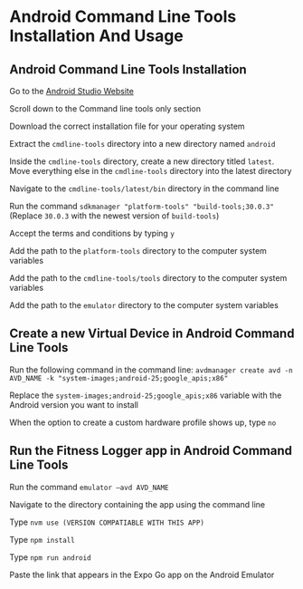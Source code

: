 # Android Command Line Tools Installation And Usage

## Android Command Line Tools Installation

Go to the [Android Studio Website](https://developer.android.com/studio)

Scroll down to the Command line tools only section

Download the correct installation file for your operating system

Extract the `cmdline-tools` directory into a new directory named `android`

Inside the `cmdline-tools` directory, create a new directory titled `latest`. Move everything else in the `cmdline-tools` directory into the latest directory

Navigate to the `cmdline-tools/latest/bin` directory in the command line

Run the command `sdkmanager "platform-tools" "build-tools;30.0.3"` (Replace `30.0.3` with the newest version of `build-tools`)

Accept the terms and conditions by typing `y`

Add the path to the `platform-tools` directory to the computer system variables

Add the path to the `cmdline-tools/tools` directory to the computer system variables

Add the path to the `emulator` directory to the computer system variables

## Create a new Virtual Device in Android Command Line Tools

Run the following command in the command line: `avdmanager create avd -n AVD_NAME -k "system-images;android-25;google_apis;x86"`

Replace the `system-images;android-25;google_apis;x86` variable with the Android version you want to install

When the option to create a custom hardware profile shows up, type `no`

## Run the Fitness Logger app in Android Command Line Tools

Run the command `emulator –avd AVD_NAME`

Navigate to the directory containing the app using the command line

Type `nvm use (VERSION COMPATIABLE WITH THIS APP)`

Type `npm install`

Type `npm run android`

Paste the link that appears in the Expo Go app on the Android Emulator